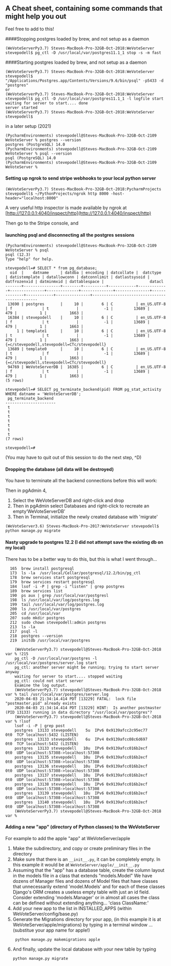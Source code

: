 ## A Cheat sheet, containing some commands that might help you out
Feel free to add to this!

####Stopping postgres loaded by brew, and not setup as a daemon
```
(WeVoteServerPy3.7) Steves-MacBook-Pro-32GB-Oct-2018:WeVoteServer stevepodell$ pg_ctl -D /usr/local/var/postgres11.1_1 stop -s -m fast
```

####Starting postgres loaded by brew, and not setup as a daemon
```
(WeVoteServerPy3.7) Steves-MacBook-Pro-32GB-Oct-2018:WeVoteServer stevepodell$ "/Applications/Postgres.app/Contents/Versions/9.6/bin/psql" -p5433 -d "postgres"
or
(WeVoteServerPy3.7) Steves-MacBook-Pro-32GB-Oct-2018:WeVoteServer stevepodell$ pg_ctl -D /usr/local/var/postgres11.1_1 -l logfile start
waiting for server to start.... done
server started
(WeVoteServerPy3.7) Steves-MacBook-Pro-32GB-Oct-2018:WeVoteServer stevepodell$ 
```
in a later setup (2021)
```
(PycharmEnvironments) stevepodell@Steves-MacBook-Pro-32GB-Oct-2109 WeVoteServer % postgres --version
postgres (PostgreSQL) 14.0
(PycharmEnvironments) stevepodell@Steves-MacBook-Pro-32GB-Oct-2109 WeVoteServer % psql --version
psql (PostgreSQL) 14.0
(PycharmEnvironments) stevepodell@Steves-MacBook-Pro-32GB-Oct-2109 WeVoteServer % 
```

#### Setting up ngrok to send stripe webhooks to your local python server
```
(WeVoteServerPy3.7) Steves-MacBook-Pro-32GB-Oct-2018:PycharmProjects stevepodell$ ~/PythonProjects/ngrok http 8000 -host-header="localhost:8000"

```
A very useful http inspector is made available by ngrok at [http://127.0.0.1:4040/inspect/http](http://127.0.0.1:4040/inspect/http)

Then go to the Stripe console, and 

#### launching psql and disconnecting all the postgres sessions
```
(PycharmEnvironments) stevepodell@Steves-MacBook-Pro-32GB-Oct-2109 WeVoteServer % psql
psql (12.3)
Type "help" for help.

stevepodell=# SELECT * from pg_database;
  oid  |    datname     | datdba | encoding | datcollate |  datctype   | datistemplate | datallowconn | datconnlimit | datlastsysoid | datfrozenxid | datminmxid | dattablespace |                    datacl                    
-------+----------------+--------+----------+------------+-------------+---------------+--------------+--------------+---------------+--------------+------------+---------------+----------------------------------------------
 13690 | postgres       |     10 |        6 | C          | en_US.UTF-8 | f             | t            |           -1 |         13689 |          479 |          1 |          1663 | 
 16384 | stevepodell    |     10 |        6 | C          | en_US.UTF-8 | f             | t            |           -1 |         13689 |          479 |          1 |          1663 | 
     1 | template1      |     10 |        6 | C          | en_US.UTF-8 | t             | t            |           -1 |         13689 |          479 |          1 |          1663 | {=c/stevepodell,stevepodell=CTc/stevepodell}
 13689 | template0      |     10 |        6 | C          | en_US.UTF-8 | t             | f            |           -1 |         13689 |          479 |          1 |          1663 | {=c/stevepodell,stevepodell=CTc/stevepodell}
 94769 | WeVoteServerDB |  16385 |        6 | C          | en_US.UTF-8 | f             | t            |           -1 |         13689 |          479 |          1 |          1663 | 
(5 rows)

stevepodell=# SELECT pg_terminate_backend(pid) FROM pg_stat_activity WHERE datname = 'WeVoteServerDB';
 pg_terminate_backend 
----------------------
 t
 t
 t
 t
 t
 t
 t
(7 rows)

stevepodell=# 

```
(You may have to quit out of this session to do the next step, ^D)

#### Dropping the database (all data will be destroyed)
You have to terminate all the backend connections before this will work:

Then in pgAdmin 4,
1) Select the WeVoteServerDB and right-click and drop
2) Then in pgAdmin select Databases and right-click to recreate an empty‘WeVoteServerDB’
3) Then in Terminal, initialize the newly created database with 'migrate'
```
(WeVoteServer3.6) Steves-MacBook-Pro-2017:WeVoteServer stevepodell$ python manage.py migrate
```
#### Nasty upgrade to postgres 12.2 (I did not attempt save the existing db on my local)
There has to be a better way to do this, but this is what I went through...
```
  165  brew install postgresql
  173  ls -la  /usr/local/Cellar/postgresql/12.2/bin/pg_ctl
  178  brew services start postgresql
  179  brew services restart postgresql
  184  lsof -i -P | grep -i "listen" | grep postgres
  189  brew services list
  190  ps aux | grep /usr/local/var/postgresl
  198  ls /usr/local/var/log/postgres.log
  199  tail /usr/local/var/log/postgres.log
  200  ls /usr/local/var/postgres
  205  cd /usr/local/var
  207  sudo mkdir postgres
  212  sudo chown stevepodell:admin postgres
  213  ls -la
  217  psql -l
  218  postgres --version
  219  initdb /usr/local/var/postgres
```    
```    
    (WeVoteServerPy3.7) stevepodell@Steves-MacBook-Pro-32GB-Oct-2018 var % !215                          
    pg_ctl -D /usr/local/var/postgres -l /usr/local/var/postgres/server.log start
    pg_ctl: another server might be running; trying to start server anyway
    waiting for server to start.... stopped waiting
    pg_ctl: could not start server
    Examine the log output.
    (WeVoteServerPy3.7) stevepodell@Steves-MacBook-Pro-32GB-Oct-2018 var % tail /usr/local/var/postgres/server.log
    2020-04-03 21:34:14.414 PDT [13229] FATAL:  lock file "postmaster.pid" already exists
    2020-04-03 21:34:14.414 PDT [13229] HINT:  Is another postmaster (PID 13133) running in data directory "/usr/local/var/postgres"?
    (WeVoteServerPy3.7) stevepodell@Steves-MacBook-Pro-32GB-Oct-2018 var % !lsof
    lsof -i -P | grep post
    postgres  13133 stevepodell    5u  IPv6 0x9139afcc2c95ec77      0t0  TCP localhost:5432 (LISTEN)
    postgres  13133 stevepodell    6u  IPv4 0x9139afcc08c6d697      0t0  TCP localhost:5432 (LISTEN)
    postgres  13133 stevepodell   10u  IPv6 0x9139afcc016b2ecf      0t0  UDP localhost:57308->localhost:57308
    postgres  13135 stevepodell   10u  IPv6 0x9139afcc016b2ecf      0t0  UDP localhost:57308->localhost:57308
    postgres  13136 stevepodell   10u  IPv6 0x9139afcc016b2ecf      0t0  UDP localhost:57308->localhost:57308
    postgres  13137 stevepodell   10u  IPv6 0x9139afcc016b2ecf      0t0  UDP localhost:57308->localhost:57308
    postgres  13138 stevepodell   10u  IPv6 0x9139afcc016b2ecf      0t0  UDP localhost:57308->localhost:57308
    postgres  13139 stevepodell   10u  IPv6 0x9139afcc016b2ecf      0t0  UDP localhost:57308->localhost:57308
    postgres  13140 stevepodell   10u  IPv6 0x9139afcc016b2ecf      0t0  UDP localhost:57308->localhost:57308
    (WeVoteServerPy3.7) stevepodell@Steves-MacBook-Pro-32GB-Oct-2018 var % 
```
#### Adding a new "app" (directory of Python classes) to the WeVoteServer

For example to add the apple "app" at WeVoteServer/apple
1) Make the subdirectory, and copy or create preliminary files in the directory
2) Make sure that there is an `__init__.py`, it can be completely empty. In this example it would be at `WeVoteServer/apple/__init__.py`
3) Assuming that the "app" has a database table, create the column layout in the models file in a class that extends "models.Model"
We have dozens of Manager files and dozens of Model files that have classes that unnecessarily 
extend 'model.Models' and for each of these classes Django's ORM creates a useless empty table with
just an id field.  Consider extending 'models.Manager' or in almost all cases the class can be defined without
extending anything... 'class ClassName:'
4) Add your new app to the list in INSTALLED_APPS (within WeVoteServer/config/base.py)
5) Generate the Migrations directory for your app, (in this example it is at WeVoteServer/apple/migrations) by typing in a terminal window ... (substitue your app name for apple!)
    ```
     python manage.py makemigrations apple
    ```
6) And finally, update the local database with your new table by typing
    ```
    python manage.py migrate
    ```
